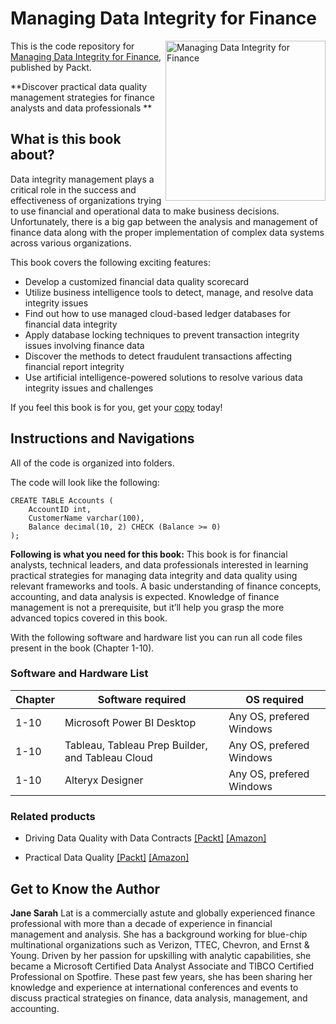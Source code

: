 # Managing Data Integrity for Finance

<a href="https://www.packtpub.com/product/managing-data-integrity-for-finance/9781837630141"><img src="https://m.media-amazon.com/images/W/MEDIAX_792452-T2/images/I/81BC5LxMlpL._SL1500_.jpg" alt="Managing Data Integrity for Finance" height="256px" align="right"></a>

This is the code repository for [Managing Data Integrity for Finance](https://www.packtpub.com/product/managing-data-integrity-for-finance/9781837630141), published by Packt.

**Discover practical data quality management strategies for finance analysts and data professionals	**

## What is this book about?
Data integrity management plays a critical role in the success and effectiveness of organizations trying to use financial and operational data to make business decisions. Unfortunately, there is a big gap between the analysis and management of finance data along with the proper implementation of complex data systems across various organizations.

This book covers the following exciting features: 
* Develop a customized financial data quality scorecard
* Utilize business intelligence tools to detect, manage, and resolve data integrity issues
* Find out how to use managed cloud-based ledger databases for financial data integrity
* Apply database locking techniques to prevent transaction integrity issues involving finance data
* Discover the methods to detect fraudulent transactions affecting financial report integrity
* Use artificial intelligence-powered solutions to resolve various data integrity issues and challenges

If you feel this book is for you, get your [copy](https://www.amazon.in/Managing-Data-Integrity-Finance-professionals-ebook/dp/B0CN7DGY92/ref=sr_1_1?keywords=Managing+Data+Integrity+for+Finance&sr=8-1) today!


## Instructions and Navigations
All of the code is organized into folders.

The code will look like the following:
```
CREATE TABLE Accounts (
    AccountID int,
    CustomerName varchar(100),
    Balance decimal(10, 2) CHECK (Balance >= 0)
);
```
**Following is what you need for this book:**
This book is for financial analysts, technical leaders, and data professionals interested in learning practical strategies for managing data integrity and data quality using relevant frameworks and tools. A basic understanding of finance concepts, accounting, and data analysis is expected. Knowledge of finance management is not a prerequisite, but it’ll help you grasp the more advanced topics covered in this book.

With the following software and hardware list you can run all code files present in the book (Chapter 1-10).

### Software and Hardware List

| Chapter  | Software required                                                                    | OS required                        |
| -------- | -------------------------------------------------------------------------------------| -----------------------------------|
|  	1-10	   |    Microsoft Power BI Desktop                                                      | Any OS, prefered Windows | 		
|  	1-10	   |   Tableau, Tableau Prep Builder, and Tableau Cloud                                 | Any OS, prefered Windows | 		
|  	1-10	   |   Alteryx Designer                      			                       			          | Any OS, prefered Windows | 		


### Related products <Other books you may enjoy>
* Driving Data Quality with Data Contracts  [[Packt]](https://www.packtpub.com/product/driving-data-quality-with-data-contracts/9781837635009) [[Amazon]](https://www.amazon.in/Driving-Data-Quality-Contracts-comprehensive/dp/1837635005/ref=tmm_pap_swatch_0?_encoding=UTF8&sr=8-1)
  
* Practical Data Quality  [[Packt]](https://www.packtpub.com/product/practical-data-quality/9781804610787) [[Amazon]](https://www.amazon.in/Practical-Data-Quality-real-world-organization/dp/180461078X/ref=tmm_pap_swatch_0?_encoding=UTF8&sr=8-2)
  
## Get to Know the Author
**Jane Sarah** Lat is a commercially astute and globally experienced finance professional with more than a decade of experience in financial management and analysis. She has a background working for blue-chip multinational organizations such as Verizon, TTEC, Chevron, and Ernst & Young. Driven by her passion for upskilling with analytic capabilities, she became a Microsoft Certified Data Analyst Associate and TIBCO Certified Professional on Spotfire. These past few years, she has been sharing her knowledge and experience at international conferences and events to discuss practical strategies on finance, data analysis, management, and accounting.
